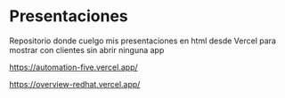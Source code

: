 # Presentaciones
Repositorio donde cuelgo mis presentaciones en html desde Vercel para mostrar con clientes sin abrir ninguna app


https://automation-five.vercel.app/

https://overview-redhat.vercel.app/
